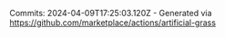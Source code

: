 Commits: 2024-04-09T17:25:03.120Z - Generated via https://github.com/marketplace/actions/artificial-grass
<br>

